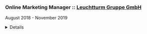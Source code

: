 ### Online Marketing Manager :: [Leuchtturm Gruppe GmbH](https://www.leuchtturmgruppe.com/)
<p class='date'>August 2018 - November 2019</p>

<details markdown='1'>

<summary>Details</summary>

I’ve had here my introduction to Performance Marketing, with special focus on Google
and Facebook Ads, being in charge of maintaining all the accounts and evaluate the
data (at that time, managing a budget of EUR ~30k per month). In the meantime I became the
go-to person for every Google Analytics question.

</details>